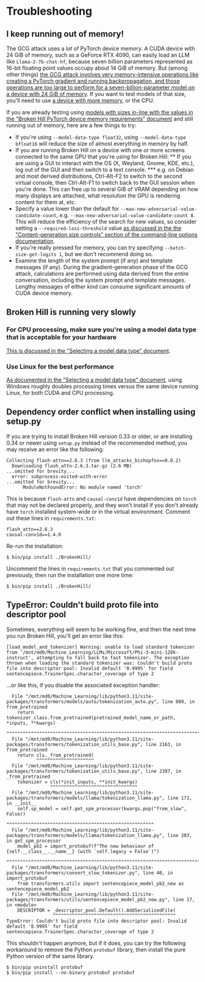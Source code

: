 # Troubleshooting

## I keep running out of memory!

The GCG attack uses a *lot* of PyTorch device memory. A CUDA device with 24 GiB of memory, such as a GeForce RTX 4090, can easily load an LLM like `Llama-2-7b-chat-hf`, because seven billion parameters represented as 16-bit floating point values occupy about 14 GiB of memory. But (among other things) [the GCG attack involves very memory-intensive operations like creating a PyTorch gradient and running backpropagation, and those operations are too large to perform for a seven-billion-parameter model on a device with 24 GiB of memory](memory_requirements.md). If you want to test models of that size, you'll need to use [a device with more memory](other_graphics_hardware.md), or the CPU.

If you are already testing using [models with sizes in-line with the values in the "Broken Hill PyTorch device memory requirements" document](memory_requirements.md) and still running out of memory, here are a few things to try:

* If you're using `--model-data-type float32`, using `--model-data-type bfloat16` will reduce the size of almost everything in memory by half.
* If you are running Broken Hill on a device with one or more screens connected to the same GPU that you're using for Broken Hill:
** If you are using a GUI to interact with the OS (X, Weyland, Gnome, KDE, etc.), log out of the GUI and then switch to a text console.
*** e.g. on Debian and most derived distributions, Ctrl-Alt-F2 to switch to the second virtual console, then Ctrl-Alt-F1 to switch back to the GUI session when you're done. This can free up to several GiB of VRAM depending on how many displays are attached, what resolution the GPU is rendering content for them at, etc.
* Specify a value lower than the default for `--max-new-adversarial-value-candidate-count`, e.g. `--max-new-adversarial-value-candidate-count 8`. This will reduce the efficiency of the search for new values, so consider setting a `--required-loss-threshold` value [as discussed in the the "Content-generation size controls" section of the command-line options documentation](all_command-line_options.md#content-generation-size-controls).
* If you're really pressed for memory, you can try specifying `--batch-size-get-logits 1`, but we don't recommend doing so.
* Examine the length of the system prompt (if any) and template messages (if any). During the gradient-generation phase of the GCG attack, calculations are performed using data derived from the *entire* conversation, including the system prompt and template messages. Lengthy messages of either kind can consume significant amounts of CUDA device memory.

## Broken Hill is running very slowly

### For CPU processing, make sure you're using a model data type that is acceptable for your hardware

[This is discussed in the "Selecting a model data type" document](selecting_a_model_data_type.md).

### Use Linux for the best performance

[As documented in the "Selecting a model data type" document](selecting_a_model_data_type.md), using Windows roughly doubles processing times versus the same device running Linux, for both CUDA and CPU processing.

## Dependency order conflict when installing using setup.py

If you are trying to install Broken Hill version 0.33 or older, or are installing 0.34 or newer using `setup.py` instead of the recommended method, you may receive an error like the following:

```
Collecting flash-attn==2.6.3 (from llm_attacks_bishopfox==0.0.2)
  Downloading flash_attn-2.6.3.tar.gz (2.6 MB)
...omitted for brevity...
  error: subprocess-exited-with-error
...omitted for brevity...
      ModuleNotFoundError: No module named 'torch'
```

This is because `flash-attn` and `causal-conv1d` have dependencies on `torch` that may not be declared properly, and they won't install if you don't already have `torch` installed system-wide or in the virtual environment. Comment out these lines in `requirements.txt`:

```
flash_attn==2.6.3
causal-conv1d==1.4.0
```

Re-run the installation:

```
$ bin/pip install ./BrokenHill/
```

Uncomment the lines in `requirements.txt` that you commented out previously, then run the installation one more time:

```
$ bin/pip install ./BrokenHill/
```

## TypeError: Couldn't build proto file into descriptor pool

Sometimes, everything will seem to be working fine, and then the next time you run Broken Hill, you'll get an error like this:

```
[load_model_and_tokenizer] Warning: unable to load standard tokenizer from '/mnt/md0/Machine_Learning/LLMs/Microsoft/Phi-3-mini-128k-instruct', attempting to fall back to fast tokenizer. The exception thrown when loading the standard tokenizer was: Couldn't build proto file into descriptor pool: Invalid default '0.9995' for field sentencepiece.TrainerSpec.character_coverage of type 2
```

...or like this, if you disable the associated exception handler:

```
  File "/mnt/md0/Machine_Learning/lib/python3.11/site-packages/transformers/models/auto/tokenization_auto.py", line 889, in from_pretrained
    return tokenizer_class.from_pretrained(pretrained_model_name_or_path, *inputs, **kwargs)
           ^^^^^^^^^^^^^^^^^^^^^^^^^^^^^^^^^^^^^^^^^^^^^^^^^^^^^^^^^^^^^^^^^^^^^^^^^^^^^^^^^
  File "/mnt/md0/Machine_Learning/lib/python3.11/site-packages/transformers/tokenization_utils_base.py", line 2163, in from_pretrained
    return cls._from_pretrained(
           ^^^^^^^^^^^^^^^^^^^^^
  File "/mnt/md0/Machine_Learning/lib/python3.11/site-packages/transformers/tokenization_utils_base.py", line 2397, in _from_pretrained
    tokenizer = cls(*init_inputs, **init_kwargs)
                ^^^^^^^^^^^^^^^^^^^^^^^^^^^^^^^^
  File "/mnt/md0/Machine_Learning/lib/python3.11/site-packages/transformers/models/llama/tokenization_llama.py", line 171, in __init__
    self.sp_model = self.get_spm_processor(kwargs.pop("from_slow", False))
                    ^^^^^^^^^^^^^^^^^^^^^^^^^^^^^^^^^^^^^^^^^^^^^^^^^^^^^^
  File "/mnt/md0/Machine_Learning/lib/python3.11/site-packages/transformers/models/llama/tokenization_llama.py", line 203, in get_spm_processor
    model_pb2 = import_protobuf(f"The new behaviour of {self.__class__.__name__} (with `self.legacy = False`)")
                ^^^^^^^^^^^^^^^^^^^^^^^^^^^^^^^^^^^^^^^^^^^^^^^^^^^^^^^^^^^^^^^^^^^^^^^^^^^^^^^^^^^^^^^^^^^^^^^
  File "/mnt/md0/Machine_Learning/lib/python3.11/site-packages/transformers/convert_slow_tokenizer.py", line 40, in import_protobuf
    from transformers.utils import sentencepiece_model_pb2_new as sentencepiece_model_pb2
  File "/mnt/md0/Machine_Learning/lib/python3.11/site-packages/transformers/utils/sentencepiece_model_pb2_new.py", line 17, in <module>
    DESCRIPTOR = _descriptor_pool.Default().AddSerializedFile(
                 ^^^^^^^^^^^^^^^^^^^^^^^^^^^^^^^^^^^^^^^^^^^^^
TypeError: Couldn't build proto file into descriptor pool: Invalid default '0.9995' for field sentencepiece.TrainerSpec.character_coverage of type 2
```

This shouldn't happen anymore, but if it does, you can try the following workaround to remove the Python `protobuf` library, then install the pure Python version of the same library.

```
$ bin/pip uninstall protobuf
$ bin/pip install --no-binary protobuf protobuf
```
